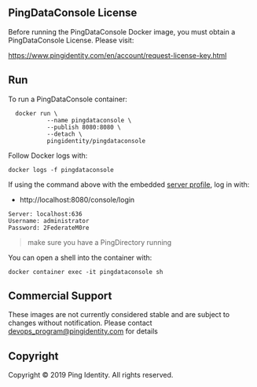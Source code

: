 ## PingDataConsole License
Before running the PingDataConsole Docker image, you must obtain a PingDataConsole License. Please visit:

https://www.pingidentity.com/en/account/request-license-key.html

## Run
To run a PingDataConsole container: 

```shell
  docker run \
           --name pingdataconsole \
           --publish 8080:8080 \
           --detach \
           pingidentity/pingdataconsole
```


Follow Docker logs with:

```
docker logs -f pingdataconsole
```

If using the command above with the embedded [server profile](../server-profiles/README.md), log in with: 
* http://localhost:8080/console/login
```
Server: localhost:636
Username: administrator
Password: 2FederateM0re
```
>make sure you have a PingDirectory running

You can open a shell into the container with: 

```
docker container exec -it pingdataconsole sh
```

## Commercial Support
These images are not currently considered stable and are subject to changes without notification.
Please contact devops_program@pingidentity.com for details

## Copyright
Copyright © 2019 Ping Identity. All rights reserved.